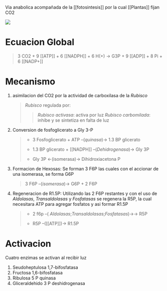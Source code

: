 Via anabolica acompañada de la [[fotosintesis]] por la cual [[Plantas]] fijan CO2

![](https://i.imgur.com/rrR4czN.png)

# Ecuacion Global

> 3 CO2 + 9 [[ATP]] + 6 [[NADPH]] + 6 H(+) → G3P + 9 [[ADP]] + 8 Pi + 6 [[NADP+]]

# Mecanismo

1.  asimilacion del CO2 por la actividad de carboxilasa de la _Rubisco_

    > _Rubisco_ regulada por:
    >
    > > _Rubisco activasa_: activa por luz
    > > _Rubisco carbomilada_: inhibe y se sintetiza en falta de luz

2.  Conversion de fosfoglicerato a Gly 3-P

    > -   3 Fosfoglicerato + ATP –(_quinasa_)→ 1.3 BP glicerato
    >
    > -   1.3 BP glicerato + [[NADPH]] –(_Dehidrogenasa_)→ Gly 3P
    >
    > -   Gly 3P ←(isomerasa)→ Dihidroxiacetona P

3.  Formacion de Hexosas: Se forman 3 F6P las cuales con el accionar de una isomerasa, se forma G6P

    > 3 F6P –(_isomerasa_)→ G6P + 2 F6P

4.  Regeneracion de R1.5P: Utilizando las 2 F6P restantes y con el uso de _Aldolasas_, _Transaldolasas_ y _Fosfatasas_ se regenera la R5P, la cual necesitara ATP para agregar fosfatos y asi formar R1.5P

    > -   2 f6p –( _Aldolasas_;_Transaldolasas_;_Fosfatasas_)→→ R5P
    >
    > -   R5P –([[ATP]])→ R1.5P

# Activacion

Cuatro enzimas se activan al recibir luz

1. Seudoheptulosa 1,7-bifosfatasa
2. Fructosa 1,6-bifosfatasa
3. Ribulosa 5 P quinasa
4. Gliceraldehido 3 P deshidrogenasa
